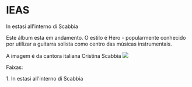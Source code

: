 # IEAS
In estasi all'interno di Scabbia

Este álbum esta em andamento. O estilo é Hero - popularmente conhecido por utilizar a guitarra solista como centro das músicas instrumentais.<BR>



A imagem é da cantora italiana Cristina Scabbia
<img src="https://s1.postimg.org/7bskazj28f/IEAS.jpg" />
<br>

<p>Faixas: </p>
<p>1. In estasi all'interno di Scabbia</p>
